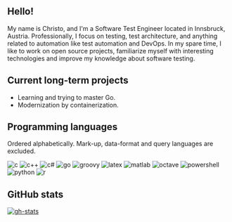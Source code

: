 ## Hello!
My name is Christo, and I'm a Software Test Engineer located in Innsbruck, Austria.
Professionally, I focus on testing, test architecture, and anything related to automation like test automation and DevOps.
In my spare time, I like to work on open source projects, familiarize myself with interesting technologies and improve my knowledge about software testing.

## Current long-term projects
- Learning and trying to master Go.
- Modernization by containerization.

## Programming languages
Ordered alphabetically. Mark-up, data-format and query languages are excluded.

![c](https://img.shields.io/badge/C-00599C?style=for-the-badge&logo=c&logoColor=white) ![c++](https://img.shields.io/badge/C%2B%2B-00599C?style=for-the-badge&logo=c%2B%2B&logoColor=white) ![c#](https://img.shields.io/badge/C%23-239120?style=for-the-badge&logo=c-sharp&logoColor=white) ![go](https://img.shields.io/badge/Go-00ADD8?style=for-the-badge&logo=go&logoColor=white) ![groovy](https://img.shields.io/badge/Groovy-4298B8?style=for-the-badge&logo=apachegroovy&logoColor=white) ![latex](https://img.shields.io/badge/LaTeX-008080?style=for-the-badge&logo=latex&logoColor=white) ![matlab](https://img.shields.io/badge/MATLAB-3363FF?style=for-the-badge) ![octave](https://img.shields.io/badge/Octave-0790C0?style=for-the-badge&logo=octave&logoColor=white) ![powershell](https://img.shields.io/badge/PowerShell-5391FE?style=for-the-badge&logo=powershell&logoColor=white) ![python](https://img.shields.io/badge/Python-3776AB?style=for-the-badge&logo=python&logoColor=white) ![r](https://img.shields.io/badge/R-276DC3?style=for-the-badge&logo=r&logoColor=white)

<!--
### My top publicly used languages
[![top-languages](https://github-readme-stats.vercel.app/api/top-langs/?username=ChristoWolf&layout=compact&theme=monokai&langs_count=10)](https://github.com/anuraghazra/github-readme-stats)
-->

## GitHub stats
[![gh-stats](https://github-readme-stats.vercel.app/api?username=ChristoWolf&theme=midnight-purple&count_private=true&show_icons=true&include_all_commits=true)](https://github.com/anuraghazra/github-readme-stats)
